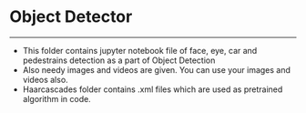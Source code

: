 # Object Detector
---

- This folder contains jupyter notebook file of face, eye, car and pedestrains detection as a part of Object Detection
- Also needy images and videos are given. You can use your images and videos also.
- Haarcascades folder contains .xml files which are used as pretrained algorithm in code.
